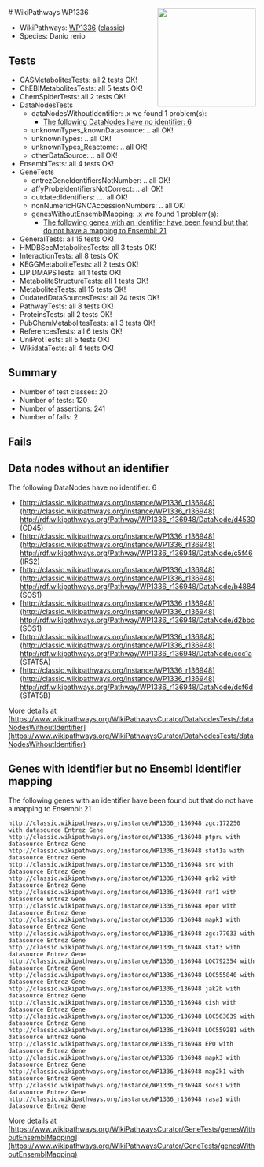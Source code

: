 <img style="float: right; width: 200px" src="https://upload.wikimedia.org/wikipedia/commons/thumb/8/83/Wplogo_with_text_500.png/640px-Wplogo_with_text_500.png" />
# WikiPathways WP1336

* WikiPathways: [WP1336](https://wikipathways.org/pathways/WP1336) ([classic](https://classic.wikipathways.org/instance/WP1336))
* Species: Danio rerio
## Tests
* CASMetabolitesTests: all 2 tests OK!
* ChEBIMetabolitesTests: all 5 tests OK!
* ChemSpiderTests: all 2 tests OK!
* DataNodesTests
    * dataNodesWithoutIdentifier: .x we found 1 problem(s):
        * [The following DataNodes have no identifier: 6](#d2d32fa5)
    * unknownTypes_knownDatasource: .. all OK!
    * unknownTypes: .. all OK!
    * unknownTypes_Reactome: .. all OK!
    * otherDataSource: .. all OK!
* EnsemblTests: all 4 tests OK!
* GeneTests
    * entrezGeneIdentifiersNotNumber: .. all OK!
    * affyProbeIdentifiersNotCorrect: .. all OK!
    * outdatedIdentifiers: .... all OK!
    * nonNumericHGNCAccessionNumbers: .. all OK!
    * genesWithoutEnsemblMapping: .x we found 1 problem(s):
        * [The following genes with an identifier have been found but that do not have a mapping to Ensembl: 21](#c4e5432d)
* GeneralTests: all 15 tests OK!
* HMDBSecMetabolitesTests: all 3 tests OK!
* InteractionTests: all 8 tests OK!
* KEGGMetaboliteTests: all 2 tests OK!
* LIPIDMAPSTests: all 1 tests OK!
* MetaboliteStructureTests: all 1 tests OK!
* MetabolitesTests: all 15 tests OK!
* OudatedDataSourcesTests: all 24 tests OK!
* PathwayTests: all 8 tests OK!
* ProteinsTests: all 2 tests OK!
* PubChemMetabolitesTests: all 3 tests OK!
* ReferencesTests: all 6 tests OK!
* UniProtTests: all 5 tests OK!
* WikidataTests: all 4 tests OK!


## Summary

* Number of test classes: 20
* Number of tests: 120
* Number of assertions: 241
* Number of fails: 2

## Fails

<a name="d2d32fa5" />

## Data nodes without an identifier

The following DataNodes have no identifier: 6

* [http://classic.wikipathways.org/instance/WP1336_r136948](http://classic.wikipathways.org/instance/WP1336_r136948) http://rdf.wikipathways.org/Pathway/WP1336_r136948/DataNode/d4530 (CD45)
* [http://classic.wikipathways.org/instance/WP1336_r136948](http://classic.wikipathways.org/instance/WP1336_r136948) http://rdf.wikipathways.org/Pathway/WP1336_r136948/DataNode/c5f46 (IRS2)
* [http://classic.wikipathways.org/instance/WP1336_r136948](http://classic.wikipathways.org/instance/WP1336_r136948) http://rdf.wikipathways.org/Pathway/WP1336_r136948/DataNode/b4884 (SOS1)
* [http://classic.wikipathways.org/instance/WP1336_r136948](http://classic.wikipathways.org/instance/WP1336_r136948) http://rdf.wikipathways.org/Pathway/WP1336_r136948/DataNode/d2bbc (SOS1)
* [http://classic.wikipathways.org/instance/WP1336_r136948](http://classic.wikipathways.org/instance/WP1336_r136948) http://rdf.wikipathways.org/Pathway/WP1336_r136948/DataNode/ccc1a (STAT5A)
* [http://classic.wikipathways.org/instance/WP1336_r136948](http://classic.wikipathways.org/instance/WP1336_r136948) http://rdf.wikipathways.org/Pathway/WP1336_r136948/DataNode/dcf6d (STAT5B)


More details at [https://www.wikipathways.org/WikiPathwaysCurator/DataNodesTests/dataNodesWithoutIdentifier](https://www.wikipathways.org/WikiPathwaysCurator/DataNodesTests/dataNodesWithoutIdentifier)

<a name="c4e5432d" />

## Genes with identifier but no Ensembl identifier mapping

The following genes with an identifier have been found but that do not have a mapping to Ensembl: 21
```
http://classic.wikipathways.org/instance/WP1336_r136948 zgc:172250 with datasource Entrez Gene
http://classic.wikipathways.org/instance/WP1336_r136948 ptpru with datasource Entrez Gene
http://classic.wikipathways.org/instance/WP1336_r136948 stat1a with datasource Entrez Gene
http://classic.wikipathways.org/instance/WP1336_r136948 src with datasource Entrez Gene
http://classic.wikipathways.org/instance/WP1336_r136948 grb2 with datasource Entrez Gene
http://classic.wikipathways.org/instance/WP1336_r136948 raf1 with datasource Entrez Gene
http://classic.wikipathways.org/instance/WP1336_r136948 epor with datasource Entrez Gene
http://classic.wikipathways.org/instance/WP1336_r136948 mapk1 with datasource Entrez Gene
http://classic.wikipathways.org/instance/WP1336_r136948 zgc:77033 with datasource Entrez Gene
http://classic.wikipathways.org/instance/WP1336_r136948 stat3 with datasource Entrez Gene
http://classic.wikipathways.org/instance/WP1336_r136948 LOC792354 with datasource Entrez Gene
http://classic.wikipathways.org/instance/WP1336_r136948 LOC555840 with datasource Entrez Gene
http://classic.wikipathways.org/instance/WP1336_r136948 jak2b with datasource Entrez Gene
http://classic.wikipathways.org/instance/WP1336_r136948 cish with datasource Entrez Gene
http://classic.wikipathways.org/instance/WP1336_r136948 LOC563639 with datasource Entrez Gene
http://classic.wikipathways.org/instance/WP1336_r136948 LOC559281 with datasource Entrez Gene
http://classic.wikipathways.org/instance/WP1336_r136948 EPO with datasource Entrez Gene
http://classic.wikipathways.org/instance/WP1336_r136948 mapk3 with datasource Entrez Gene
http://classic.wikipathways.org/instance/WP1336_r136948 map2k1 with datasource Entrez Gene
http://classic.wikipathways.org/instance/WP1336_r136948 socs1 with datasource Entrez Gene
http://classic.wikipathways.org/instance/WP1336_r136948 rasa1 with datasource Entrez Gene
```

More details at [https://www.wikipathways.org/WikiPathwaysCurator/GeneTests/genesWithoutEnsemblMapping](https://www.wikipathways.org/WikiPathwaysCurator/GeneTests/genesWithoutEnsemblMapping)

